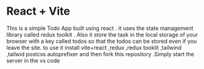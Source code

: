 # React + Vite

This is a simple Todo App built using react . it uses the state management library called redux toolkit . Also it store the task in the local storage of your browser with a key called todos so that the todos can be stored even if you leave the site.
to use it install vite+react ,redux ,redux tooklit ,tailwind ,tailwid postcss autoprefixer and then fork this repository .Simply start the server in the vs code

